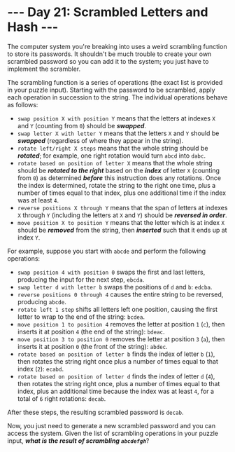 # --- Day 21: Scrambled Letters and Hash ---

The computer system you're breaking into uses a <span title="I do not like them, Security-Account-Manager-I-Am! I do not like scrambled letters and hash!">weird scrambling function</span> to store its passwords. It shouldn't be much trouble to create your own scrambled password so you can add it to the system; you just have to implement the scrambler.


The scrambling function is a series of operations (the exact list is provided in your puzzle input). Starting with the password to be scrambled, apply each operation in succession to the string. The individual operations behave as follows:


<ul>
<li><code>swap position X with position Y</code> means that the letters at indexes <code>X</code> and <code>Y</code> (counting from <code>0</code>) should be <em><b>swapped</b></em>.</li>
<li><code>swap letter X with letter Y</code> means that the letters <code>X</code> and <code>Y</code> should be <em><b>swapped</b></em> (regardless of where they appear in the string).</li>
<li><code>rotate left/right X steps</code> means that the whole string should be <em><b>rotated</b></em>; for example, one right rotation would turn <code>abcd</code> into <code>dabc</code>.</li>
<li><code>rotate based on position of letter X</code> means that the whole string should be <em><b>rotated to the right</b></em> based on the <em><b>index</b></em> of letter <code>X</code> (counting from <code>0</code>) as determined <em><b>before</b></em> this instruction does any rotations.  Once the index is determined, rotate the string to the right one time, plus a number of times equal to that index, plus one additional time if the index was at least <code>4</code>.</li>
<li><code>reverse positions X through Y</code> means that the span of letters at indexes <code>X</code> through <code>Y</code> (including the letters at <code>X</code> and <code>Y</code>) should be <em><b>reversed in order</b></em>.</li>
<li><code>move position X to position Y</code> means that the letter which is at index <code>X</code> should be <em><b>removed</b></em> from the string, then <em><b>inserted</b></em> such that it ends up at index <code>Y</code>.</li>
</ul>
For example, suppose you start with <code>abcde</code> and perform the following operations:


<ul>
<li><code>swap position 4 with position 0</code> swaps the first and last letters, producing the input for the next step, <code>ebcda</code>.</li>
<li><code>swap letter d with letter b</code> swaps the positions of <code>d</code> and <code>b</code>: <code>edcba</code>.</li>
<li><code>reverse positions 0 through 4</code> causes the entire string to be reversed, producing <code>abcde</code>.</li>
<li><code>rotate left 1 step</code> shifts all letters left one position, causing the first letter to wrap to the end of the string: <code>bcdea</code>.</li>
<li><code>move position 1 to position 4</code> removes the letter at position <code>1</code> (<code>c</code>), then inserts it at position <code>4</code> (the end of the string): <code>bdeac</code>.</li>
<li><code>move position 3 to position 0</code> removes the letter at position <code>3</code> (<code>a</code>), then inserts it at position <code>0</code> (the front of the string): <code>abdec</code>.</li>
<li><code>rotate based on position of letter b</code> finds the index of letter <code>b</code> (<code>1</code>), then rotates the string right once plus a number of times equal to that index (<code>2</code>): <code>ecabd</code>.</li>
<li><code>rotate based on position of letter d</code> finds the index of letter <code>d</code> (<code>4</code>), then rotates the string right once, plus a number of times equal to that index, plus an additional time because the index was at least <code>4</code>, for a total of <code>6</code> right rotations: <code>decab</code>.</li>
</ul>
After these steps, the resulting scrambled password is <code>decab</code>.


Now, you just need to generate a new scrambled password and you can access the system. Given the list of scrambling operations in your puzzle input, <em><b>what is the result of scrambling <code>abcdefgh</code></b></em>?



